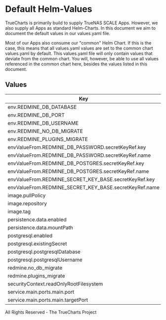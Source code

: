 # Default Helm-Values

TrueCharts is primarily build to supply TrueNAS SCALE Apps.
However, we also supply all Apps as standard Helm-Charts. In this document we aim to document the default values in our values.yaml file.

Most of our Apps also consume our "common" Helm Chart.
If this is the case, this means that all values.yaml values are set to the common chart values.yaml by default. This values.yaml file will only contain values that deviate from the common chart.
You will, however, be able to use all values referenced in the common chart here, besides the values listed in this document.

## Values

| Key | Type | Default | Description |
|-----|------|---------|-------------|
| env.REDMINE_DB_DATABASE | string | `"{{ .Values.postgresql.postgresqlDatabase }}"` |  |
| env.REDMINE_DB_PORT | string | `"5432"` |  |
| env.REDMINE_DB_USERNAME | string | `"{{ .Values.postgresql.postgresqlUsername }}"` |  |
| env.REDMINE_NO_DB_MIGRATE | string | `"{{ ternary \"true\" \"\" .Values.redmine.no_db_migrate }}"` |  |
| env.REDMINE_PLUGINS_MIGRATE | string | `"{{ ternary \"true\" \"\" .Values.redmine.plugins_migrate }}"` |  |
| envValueFrom.REDMINE_DB_PASSWORD.secretKeyRef.key | string | `"postgresql-password"` |  |
| envValueFrom.REDMINE_DB_PASSWORD.secretKeyRef.name | string | `"dbcreds"` |  |
| envValueFrom.REDMINE_DB_POSTGRES.secretKeyRef.key | string | `"plainhost"` |  |
| envValueFrom.REDMINE_DB_POSTGRES.secretKeyRef.name | string | `"dbcreds"` |  |
| envValueFrom.REDMINE_SECRET_KEY_BASE.secretKeyRef.key | string | `"REDMINE_SECRET_KEY_BASE"` |  |
| envValueFrom.REDMINE_SECRET_KEY_BASE.secretKeyRef.name | string | `"redmine-secrets"` |  |
| image.pullPolicy | string | `"IfNotPresent"` |  |
| image.repository | string | `"tccr.io/truecharts/redmine"` |  |
| image.tag | string | `"v4.2.4@sha256:becfb1fa4301e930255f8952d9f4de89ab2a002e086100472d9329f29f1eb0d9"` |  |
| persistence.data.enabled | bool | `true` |  |
| persistence.data.mountPath | string | `"/usr/src/redmine/files"` |  |
| postgresql.enabled | bool | `true` |  |
| postgresql.existingSecret | string | `"dbcreds"` |  |
| postgresql.postgresqlDatabase | string | `"redmine"` |  |
| postgresql.postgresqlUsername | string | `"redmine"` |  |
| redmine.no_db_migrate | bool | `false` |  |
| redmine.plugins_migrate | bool | `true` |  |
| securityContext.readOnlyRootFilesystem | bool | `false` |  |
| service.main.ports.main.port | int | `10171` |  |
| service.main.ports.main.targetPort | int | `3000` |  |

All Rights Reserved - The TrueCharts Project
